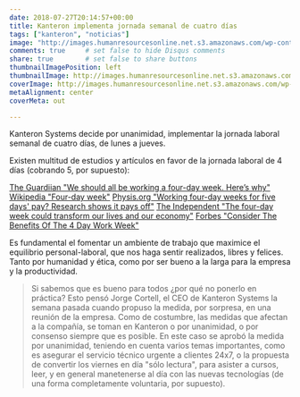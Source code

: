 ```yaml
---
date: 2018-07-27T20:14:57+00:00
title: Kanteron implementa jornada semanal de cuatro días
tags: ["kanteron", "noticias"]
image: "http://images.humanresourcesonline.net.s3.amazonaws.com/wp-content/uploads/2018/02/Bridgette_02_20_2018_28-hour-work-week_istock.jpg"
comments: true     # set false to hide Disqus comments
share: true        # set false to share buttons
thumbnailImagePosition: left
thumbnailImage: http://images.humanresourcesonline.net.s3.amazonaws.com/wp-content/uploads/2018/02/Bridgette_02_20_2018_28-hour-work-week_istock.jpg
coverImage: http://images.humanresourcesonline.net.s3.amazonaws.com/wp-content/uploads/2018/02/Bridgette_02_20_2018_28-hour-work-week_istock.jpg
metaAlignment: center
coverMeta: out

---
```

Kanteron Systems decide por unanimidad, implementar la jornada laboral semanal de cuatro días, de lunes a jueves.

<!--more-->

Existen multitud de estudios y artículos en favor de la jornada laboral de 4 días (cobrando 5, por supuesto):

[The Guardiian "We should all be working a four-day week. Here’s why"](https://www.theguardian.com/commentisfree/2017/nov/16/working-four-day-week-hours-labour)
[Wikipedia "Four-day week"](https://en.wikipedia.org/wiki/Four-day_week)
[Physis.org "Working four-day weeks for five days' pay? Research shows it pays off"](https://phys.org/news/2018-07-four-day-weeks-days.html)
[The Independent "The four-day week could transform our lives and our economy"](https://www.independent.co.uk/voices/four-day-week-post-work-transform-lives-economy-productivity-a8255621.html)
[Forbes "Consider The Benefits Of The 4 Day Work Week"](https://www.forbes.com/sites/peggydrexler/2014/09/29/consider-the-benefits-of-the-4-day-work-week/#667db08145a2)

Es fundamental el fomentar un ambiente de trabajo que maximice el equilibrio personal-laboral, que nos haga sentir realizados, libres y felices. Tanto por humanidad y ética, como por ser bueno a la larga para la empresa y la productividad.

> Si sabemos que es bueno para todos ¿por qué no ponerlo en práctica?
Esto pensó Jorge Cortell, el CEO de Kanteron Systems la semana pasada cuando propuso la medida, por sorpresa, en una reunión de la empresa.
Como de costumbre, las medidas que afectan a la compañía, se toman en Kanteron o por unanimidad, o por consenso siempre que es posible.
En este caso se aprobó la medida por unanimidad, teniendo en cuenta varios temas importantes, como es asegurar el servicio técnico urgente a clientes 24x7, o la propuesta de convertir los viernes en día "sólo lectura", para asister a cursos, leer, y en general manetenerse al día con las nuevas tecnologías (de una forma completamente voluntaria, por supuesto).
